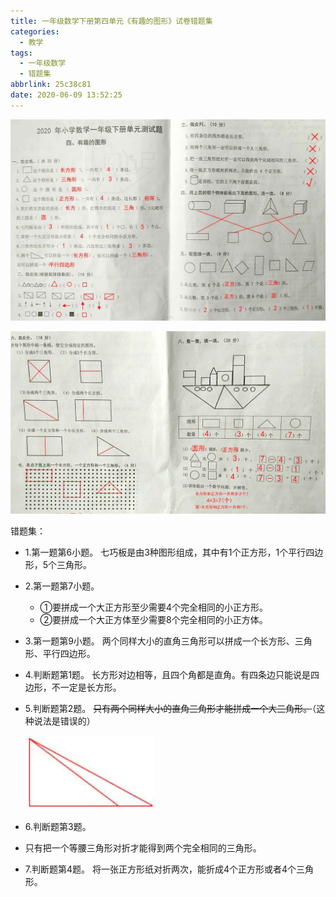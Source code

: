 ```yaml
---
title: 一年级数学下册第四单元《有趣的图形》试卷错题集
categories:
  - 教学
tags:
  - 一年级数学
  - 错题集
abbrlink: 25c38c81
date: 2020-06-09 13:52:25
---
```


![](../img/%E4%B8%80%E5%B9%B4%E7%BA%A7%E6%95%B0%E5%AD%A6%E4%B8%8B%E5%86%8C%E7%AC%AC%E5%9B%9B%E5%8D%95%E5%85%83%E3%80%8A%E6%9C%89%E8%B6%A3%E7%9A%84%E5%9B%BE%E5%BD%A2%E3%80%8B%E8%AF%95%E5%8D%B7%E9%94%99%E9%A2%98%E9%9B%86/1.jpg)

![](../img/%E4%B8%80%E5%B9%B4%E7%BA%A7%E6%95%B0%E5%AD%A6%E4%B8%8B%E5%86%8C%E7%AC%AC%E5%9B%9B%E5%8D%95%E5%85%83%E3%80%8A%E6%9C%89%E8%B6%A3%E7%9A%84%E5%9B%BE%E5%BD%A2%E3%80%8B%E8%AF%95%E5%8D%B7%E9%94%99%E9%A2%98%E9%9B%86/2.jpg)

错题集：

+ 1.第一题第6小题。
  七巧板是由3种图形组成，其中有1个正方形，1个平行四边形，5个三角形。
  
+ 2.第一题第7小题。
  + ①要拼成一个大正方形至少需要4个完全相同的小正方形。
  + ②要拼成一个大正方体至少需要8个完全相同的小正方体。
  
+ 3.第一题第9小题。
  两个同样大小的直角三角形可以拼成一个长方形、三角形、平行四边形。
  
+ 4.判断题第1题。
  长方形对边相等，且四个角都是直角。有四条边只能说是四边形，不一定是长方形。
  
+ 5.判断题第2题。
  ~~只有两个同样大小的直角三角形才能拼成一个大三角形。~~（这种说法是错误的）
  
  ![](../img/一年级数学下册第四单元《有趣的图形》试卷错题集/3.jpg)
  
+ 6.判断题第3题。

+ 只有把一个等腰三角形对折才能得到两个完全相同的三角形。

+ 7.判断题第4题。
  将一张正方形纸对折两次，能折成4个正方形或者4个三角形。